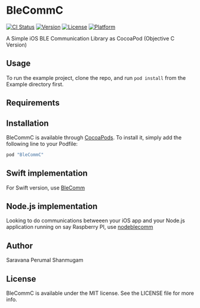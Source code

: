 # BleCommC

[![CI Status](http://img.shields.io/travis/perusworld/BleCommC.svg?style=flat)](https://travis-ci.org/perusworld/BleCommC)
[![Version](https://img.shields.io/cocoapods/v/BleCommC.svg?style=flat)](http://cocoapods.org/pods/BleCommC)
[![License](https://img.shields.io/cocoapods/l/BleCommC.svg?style=flat)](http://cocoapods.org/pods/BleCommC)
[![Platform](https://img.shields.io/cocoapods/p/BleCommC.svg?style=flat)](http://cocoapods.org/pods/BleCommC)

A Simple iOS BLE Communication Library as CocoaPod (Objective C Version)

## Usage

To run the example project, clone the repo, and run `pod install` from the Example directory first.

## Requirements

## Installation

BleCommC is available through [CocoaPods](http://cocoapods.org). To install
it, simply add the following line to your Podfile:

```ruby
pod "BleCommC"
```

## Swift implementation
For Swift version, use [BleComm](https://github.com/perusworld/BleComm)

## Node.js implementation
Looking to do communications betweeen your iOS app and your Node.js application running on say Raspberry PI, use [nodeblecomm](https://github.com/perusworld/nodeblecomm)

## Author

Saravana Perumal Shanmugam

## License

BleCommC is available under the MIT license. See the LICENSE file for more info.

